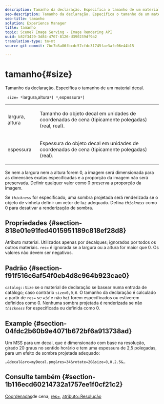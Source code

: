 ```yaml
---
description: Tamanho da declaração. Especifica o tamanho de um material decal.
seo-description: Tamanho da declaração. Especifica o tamanho de um material decal.
seo-title: tamanho
solution: Experience Manager
title: tamanho
topic: Scene7 Image Serving - Image Rendering API
uuid: b82f3429-3d84-4707-8126-d390239df9a2
translation-type: tm+mt
source-git-commit: 7bc7b3a86fbcdc57cfdc31745fae3afc06e44b15

---
```



# tamanho{#size}

Tamanho da declaração. Especifica o tamanho de um material decal.

` size= *`largura,altura`*[ *`,espessura`*]`

<table id="simpletable_00B1226F3B8B49D895D1269AB03D5043"> 
 <tr class="strow"> 
  <td class="stentry"> <p> <span class="varname"> largura, altura </span> </p> </td> 
  <td class="stentry"> <p>Tamanho do objeto decal em unidades de coordenadas de cena (tipicamente polegadas) (real, real). </p> </td> 
 </tr> 
 <tr class="strow"> 
  <td class="stentry"> <p> <span class="varname"> espessura </span> </p> </td> 
  <td class="stentry"> <p>Espessura do objeto decal em unidades de coordenadas de cena (tipicamente polegadas) (real). </p> </td> 
 </tr> 
</table>

Se nem a largura nem a altura forem 0, a imagem será dimensionada para as dimensões exatas especificadas e a proporção da imagem não será preservada. Definir qualquer valor como 0 preserva a proporção da imagem.

Se *`thickness`* for especificado, uma sombra projetada será renderizada se o objeto de vinheta definir um vetor de luz adequado. Defina *`thickness`* como 0 para desativar a renderização de sombra.

## Propriedades {#section-818e01e91fed4015951189c818ef28d8}

Atributo material. Utilizados apenas por decalques; ignorados por todos os outros materiais. `res=` é ignorada se a largura ou a altura for maior que 0. Os valores não devem ser negativos.

## Padrão {#section-f91f516c6af54f0eb4d8c964b923cae0}

`catalog::Size` se o material de declaração se basear numa entrada de catálogo; caso contrário `size=0,0,0`. O tamanho da declaração é calculado a partir de `res=` se *`wid`* e não *`hei`* forem especificados ou estiverem definidos como 0. Nenhuma sombra projetada é renderizada se não *`thickness`* for especificada ou definida como 0.

## Example {#section-04fdc2b60b9e4071b672bf6a913738ad}

Um MSS para um decal, que é dimensionado com base na resolução, girado 20 graus no sentido horário e tem uma espessura de 2,5 polegadas, para um efeito de sombra projetada adequado:

`…&decal&src=myDecal.png&res=34&rotate=20&size=0,0,2.5&…`

## Consulte também {#section-1b116ecd60214732a1757ee1f0cf21c2}

[Coordenadas](../../../../../ir-api/http-protocol/image-rendering-api-ref/c-ir-http-protocol-ref/c-ir-http-protocol-syntax-and-features/c-ir-vignettes/c-ir-scene-coordinates.md#concept-528507024fa640b19a2631357febf7f1)de cena, [res=](../../../../../ir-api/http-protocol/image-rendering-api-ref/c-ir-http-protocol-ref/c-ir-http-protocol-command-reference/r-ir-res.md#reference-0ad9de8887144c83a6db97b4994f7c04), [atributo::Resolução](../../../../../ir-api/material-cat/image-rendering-api-ref/c-ir-material-catalog/c-ir-attributes-reference/r-ir-resolution.md#reference-09fe14e6bfbf4db6b7f4369fffecc806)

